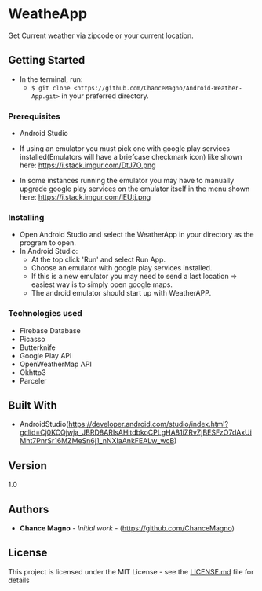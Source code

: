 # WeatheApp

Get Current weather via zipcode or your current location.

## Getting Started

* In the terminal, run:
  * `$ git clone <https://github.com/ChanceMagno/Android-Weather-App.git>` in your preferred directory.

### Prerequisites

* Android Studio

* If using an emulator you must pick one with google play services installed(Emulators will have a briefcase checkmark icon) like shown here:
https://i.stack.imgur.com/DtJ7O.png
* In some instances running the emulator you may have to manually upgrade google play services on the emulator itself in the menu shown here:
https://i.stack.imgur.com/lEUtj.png


### Installing

* Open Android Studio and select the WeatherApp in your directory as the program to open.
* In Android Studio:
  * At the top click 'Run' and select Run App.
  * Choose an emulator with google play services installed.
  * If this is a new emulator you may need to send a last location => easiest way is to simply open google maps.
  * The android emulator should start up with WeatherAPP.

### Technologies used

* Firebase Database
* Picasso
* Butterknife
* Google Play API
* OpenWeatherMap API
* Okhttp3
* Parceler

## Built With

* AndroidStudio(https://developer.android.com/studio/index.html?gclid=Cj0KCQjwja_JBRD8ARIsAHitdbkoCPLgHA81iZRvZjBESFzO7dAxUiMht7PnrSr16MZMeSn6j1_nNXIaAnkFEALw_wcB) 


## Version

1.0

## Authors

* **Chance Magno** - *Initial work* - (https://github.com/ChanceMagno)

## License

This project is licensed under the MIT License - see the [LICENSE.md](LICENSE.md) file for details
